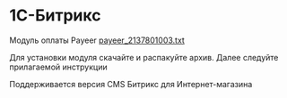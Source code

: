 ﻿1C-Битрикс
======
Модуль оплаты Payeer
[payeer_2137801003.txt](https://github.com/user-attachments/files/17240376/payeer_2137801003.txt)

Для установки модуля скачайте и распакуйте архив.
Далее следуйте прилагаемой инструкции

Поддерживается версия CMS Битрикс для Интернет-магазина
